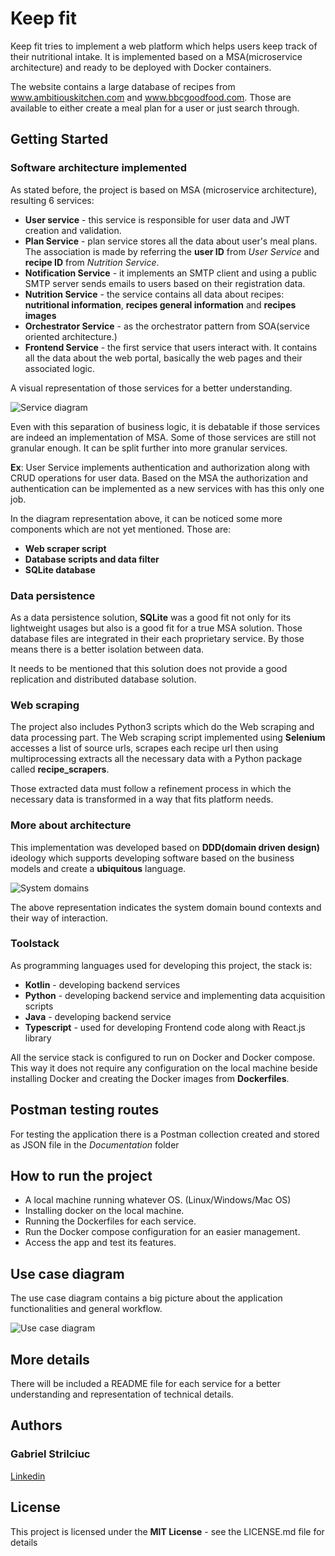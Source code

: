 # Keep fit

Keep fit tries to implement a web platform which helps users keep track of their nutritional intake. It is implemented based on a MSA(microservice architecture) and ready to be deployed with Docker containers.

The website contains a large database of recipes from www.ambitiouskitchen.com and www.bbcgoodfood.com. Those are available to either create a meal plan for a user or just search through.

## Getting Started

### Software architecture implemented
As stated before, the project is based on MSA (microservice architecture), resulting 6 services:
* __User service__ - this service is responsible for user data and JWT creation and validation.
* __Plan Service__ - plan service stores all the data about user's meal plans. The association is made by referring the __user ID__ from _User Service_ and __recipe ID__ from _Nutrition Service_.
* __Notification Service__ - it implements an SMTP client and using a public SMTP server sends emails to users based on their registration data. 
* __Nutrition Service__ - the service contains all data about recipes: __nutritional information__, __recipes general information__ and __recipes images__
* __Orchestrator Service__ - as the orchestrator pattern from SOA(service oriented architecture.)
* __Frontend Service__ - the first service that users interact with. It contains all the data about the web portal, basically the web pages and their associated logic. 

A visual representation of those services for a better understanding.

![Service diagram](documentation/keep-fit-diagrams-service-diagram.png)

Even with this separation of business logic, it is debatable if those services are indeed an implementation of MSA. Some of those services are still not granular enough. It can be split further into more granular services.

__Ex__: User Service implements authentication and authorization along with CRUD operations for user data. Based on the MSA the authorization and authentication can be implemented as a new services with has this only one job.

In the diagram representation above, it can be noticed some more components which are not yet mentioned. Those are:
* __Web scraper script__
* __Database scripts and data filter__
* __SQLite database__

### Data persistence

As a data persistence solution, __SQLite__ was a good fit not only for its lightweight usages but also is a good fit for a true MSA solution. Those database files are integrated in their each proprietary service. By those means there is a better isolation between data.

It needs to be mentioned that this solution does not provide a good replication and distributed database solution.

### Web scraping

The project also includes Python3 scripts which do the Web scraping and data processing part. The Web scraping script implemented using __Selenium__ accesses a list of source urls, scrapes each recipe url then using multiprocessing extracts all the necessary data with a Python package called __recipe_scrapers__.

Those extracted data must follow a refinement process in which the necessary data is transformed in a way that fits platform needs.

### More about architecture

This implementation was developed based on __DDD(domain driven design)__ ideology which supports developing software based on the business models and create a __ubiquitous__ language.

![System domains](documentation/keep-fit-diagrams-system-domain-bound-contexts.png)

The above representation indicates the system domain bound contexts and their way of interaction.

### Toolstack

As programming languages used for developing this project, the stack is:

* __Kotlin__ - developing backend services
* __Python__ - developing backend service and implementing data acquisition scripts
* __Java__ - developing backend service
* __Typescript__ - used for developing Frontend code along with React.js library

All the service stack is configured to run on Docker and Docker compose. This way it does not require any configuration on the local machine beside installing Docker and creating the Docker images from __Dockerfiles__.

## Postman testing routes

For testing the application there is a Postman collection created and stored as JSON file in the _Documentation_ folder

## How to run the project

* A local machine running whatever OS. (Linux/Windows/Mac OS)
* Installing docker on the local machine.
* Running the Dockerfiles for each service.
* Run the Docker compose configuration for an easier management.
* Access the app and test its features.

## Use case diagram

The use case diagram contains a big picture about the application functionalities and general workflow.

![Use case diagram](documentation/keep-fit-diagrams-use-case.png)

## More details

There will be included a README file for each service for a better understanding and representation of technical details.

## Authors

### Gabriel Strilciuc
[Linkedin](https://www.linkedin.com/in/strilciuc-g-288153100/)

## License

This project is licensed under the __MIT License__ - see the LICENSE.md file for details
